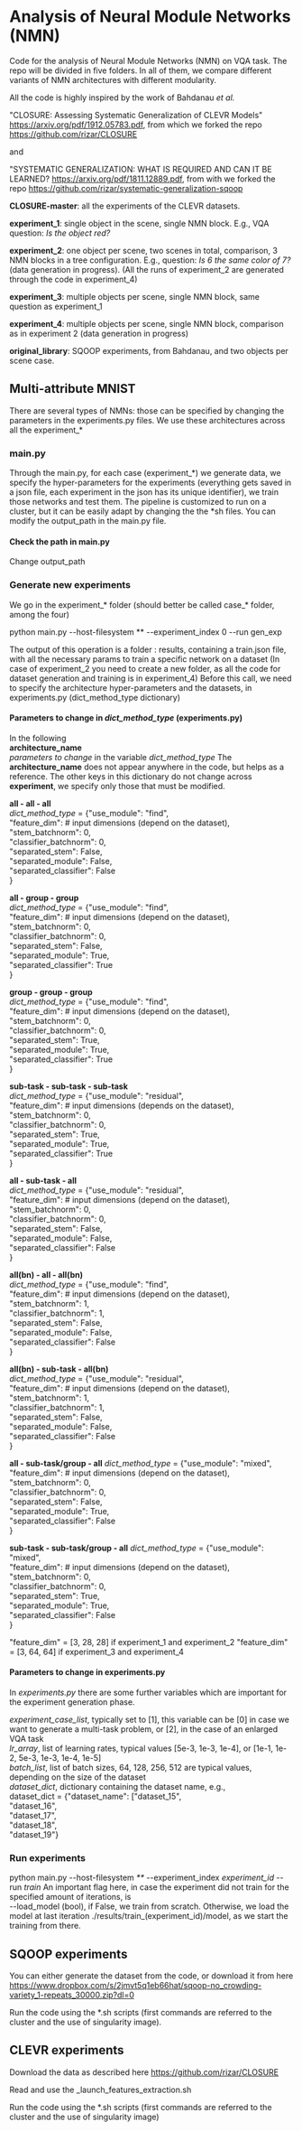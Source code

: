 # Analysis of Neural Module Networks (NMN)
Code for the analysis of Neural Module Networks (NMN) on VQA task. 
The repo will be divided in five folders. 
In all of them, we compare different variants of NMN architectures with different modularity.

All the code is highly inspired by the work of Bahdanau *et al.*

"CLOSURE: Assessing Systematic Generalization of CLEVR Models" https://arxiv.org/pdf/1912.05783.pdf, from which we forked the repo https://github.com/rizar/CLOSURE

and 

"SYSTEMATIC GENERALIZATION: WHAT IS REQUIRED AND CAN IT BE LEARNED? https://arxiv.org/pdf/1811.12889.pdf, from with we forked the repo
https://github.com/rizar/systematic-generalization-sqoop 


**CLOSURE-master**: all the experiments of the CLEVR datasets.

**experiment_1**: single object in the scene, single NMN block. E.g., VQA question: _Is the object red?_  

**experiment_2**: one object per scene, two scenes in total, comparison, 3 NMN blocks in a tree configuration. 
E.g., question: _Is 6 the same color of 7?_ (data generation in progress). (All the runs of experiment_2 are generated through the code in experiment_4)

**experiment_3**: multiple objects per scene, single NMN block, same question as experiment_1  

**experiment_4**: multiple objects per scene, single NMN block,
comparison as in experiment 2 (data generation in progress)

**original_library**: SQOOP experiments, from Bahdanau, and two objects per scene case.
## Multi-attribute MNIST
There are several types of NMNs: those can be specified by changing the parameters in the experiments.py files.
We use these architectures across all the experiment_*

### main.py
Through the main.py, for each case (experiment_*) we generate data, 
we specify the hyper-parameters for the experiments (everything gets saved in a json file, 
each experiment in the json has its unique identifier), 
we train those networks and test them. 
The pipeline is customized to run on a cluster, but it can be easily adapt by changing the 
the *sh files. You can modify the output_path in the main.py file.

#### Check the path in main.py
Change output_path

### Generate new experiments
We go in the experiment_* folder (should better be called case_* folder, among the four) 

python main.py --host-filesystem ** --experiment_index 0 --run gen_exp

The output of this operation is a folder : results, containing a train.json file, with all the necessary params to train a specific network on a dataset
(In case of experiment_2 you need to create a new folder, as all the code for dataset generation and training is in experiment_4)
Before this call, we need to specify the architecture hyper-parameters and the datasets, in experiments.py (dict_method_type dictionary) 

#### Parameters to change in _dict_method_type_ (experiments.py)
In the following   
**architecture_name**  
 _parameters to change_ in the variable _dict_method_type_
The **architecture_name** does not appear anywhere in the code, but helps as a reference.
The other keys in this dictionary do not change across **experiment**, we specify only those that must be modified.

**all - all - all**  
_dict_method_type_ = {"use_module": "find",  
                         "feature_dim": # input dimensions (depend on the dataset),  
                              "stem_batchnorm": 0,  
                              "classifier_batchnorm": 0,  
                              "separated_stem": False,   
                              "separated_module": False,  
                              "separated_classifier": False  
                             }

                             
**all - group - group**  
_dict_method_type_ = {"use_module": "find",  
                                             "feature_dim": # input dimensions (depend on the dataset),  
                                             "stem_batchnorm": 0,  
                                             "classifier_batchnorm": 0,  
                                             "separated_stem": False,  
                                             "separated_module": True,  
                                             "separated_classifier": True  
                                            }  
                                                                         
**group - group - group**  
_dict_method_type_ = {"use_module": "find",  
                                        "feature_dim": # input dimensions (depend on the dataset),  
                                        "stem_batchnorm": 0,  
                                        "classifier_batchnorm": 0,   
                                        "separated_stem": True,  
                                        "separated_module": True,  
                                        "separated_classifier": True  
                                        }  

**sub-task - sub-task - sub-task**   
_dict_method_type_ = {"use_module": "residual",  
"feature_dim": # input dimensions (depends on the dataset),    
"stem_batchnorm": 0,  
"classifier_batchnorm": 0,  
"separated_stem": True,  
"separated_module": True,  
"separated_classifier": True  
}

**all - sub-task - all**   
_dict_method_type_ = {"use_module": "residual",  
                                  "feature_dim": # input dimensions (depend on the dataset),  
                                  "stem_batchnorm": 0,  
                                  "classifier_batchnorm": 0,  
                                  "separated_stem": False,  
                                  "separated_module": False,  
                                  "separated_classifier": False  
                                 }  

**all(bn) - all - all(bn)**  
_dict_method_type_ = {"use_module": "find",  
"feature_dim": # input dimensions (depend on the dataset),  
"stem_batchnorm": 1,  
"classifier_batchnorm": 1,  
"separated_stem": False,   
"separated_module": False,  
"separated_classifier": False  
}

**all(bn) - sub-task - all(bn)**   
_dict_method_type_ = {"use_module": "residual",  
"feature_dim": # input dimensions (depend on the dataset),  
"stem_batchnorm": 1,  
"classifier_batchnorm": 1,  
"separated_stem": False,  
"separated_module": False,  
"separated_classifier": False  
}

**all - sub-task/group - all**
_dict_method_type_ = {"use_module": "mixed",  
"feature_dim": # input dimensions (depend on the dataset),  
"stem_batchnorm": 0,  
"classifier_batchnorm": 0,  
"separated_stem": False,  
"separated_module": True,  
"separated_classifier": False  
}

**sub-task - sub-task/group - all**
_dict_method_type_ = {"use_module": "mixed",  
"feature_dim": # input dimensions (depend on the dataset),  
"stem_batchnorm": 0,  
"classifier_batchnorm": 0,  
"separated_stem": True,  
"separated_module": True,  
"separated_classifier": False  
}

"feature_dim" = [3, 28, 28] if experiment_1 and experiment_2 
"feature_dim" = [3, 64, 64] if experiment_3 and experiment_4

#### Parameters to change in experiments.py
In _experiments.py_ there are some further variables which are important for the experiment generation phase.  

_experiment_case_list_, typically set to [1], this variable can be [0] in case we want to generate a multi-task problem, or [2], in the case of an enlarged VQA task    
_lr_array_, list of learning rates, typical values [5e-3, 1e-3, 1e-4], or [1e-1, 1e-2, 5e-3, 1e-3, 1e-4, 1e-5]    
_batch_list_, list of batch sizes, 64, 128, 256, 512 are typical values, depending on the size of the dataset    
_dataset_dict_, dictionary containing the dataset name, e.g.,   
dataset_dict = {"dataset_name": ["dataset_15",  
                                 "dataset_16",  
                                 "dataset_17",  
                                 "dataset_18",  
                                 "dataset_19"}  
       
### Run experiments 
python main.py --host-filesystem _**_ --experiment_index _experiment_id_ --run _train_ 
An important flag here, in case the experiment did not train for the specified amount of iterations, is    
--load_model (bool), if False, we train from scratch. Otherwise, we load the model at last iteration ./results/train_(experiment_id)/model, as we start the training from there.


## SQOOP experiments
You can either generate the dataset from the code, or download it from here https://www.dropbox.com/s/2jmvt5q1eb66hat/sqoop-no_crowding-variety_1-repeats_30000.zip?dl=0

Run the code using the *.sh scripts (first commands are referred to the cluster and the use of singularity image).

## CLEVR experiments
Download the data as described here https://github.com/rizar/CLOSURE

Read and use the _launch_features_extraction.sh

Run the code using the *.sh scripts (first commands are referred to the cluster and the use of singularity image)




